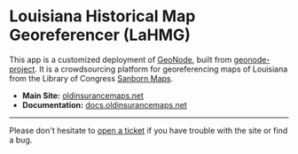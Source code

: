 # Louisiana Historical Map Georeferencer (LaHMG)

This app is a customized deployment of [GeoNode](https://geonode.org), built from [geonode-project](https://github.com/GeoNode/geonode-project). It is a crowdsourcing platform for georeferencing maps of Louisiana from the Library of Congress [Sanborn Maps](https://loc.gov/collections/sanborn-maps).

- **Main Site:** [oldinsurancemaps.net](https://oldinsurancemaps.net)
- **Documentation:** [docs.oldinsurancemaps.net](https://docs.oldinsurancemaps.net)

---

Please don't hesitate to [open a ticket](https://github.com/mradamcox/loc-insurancemaps/issues/new/choose) if you have trouble with the site or find a bug.

